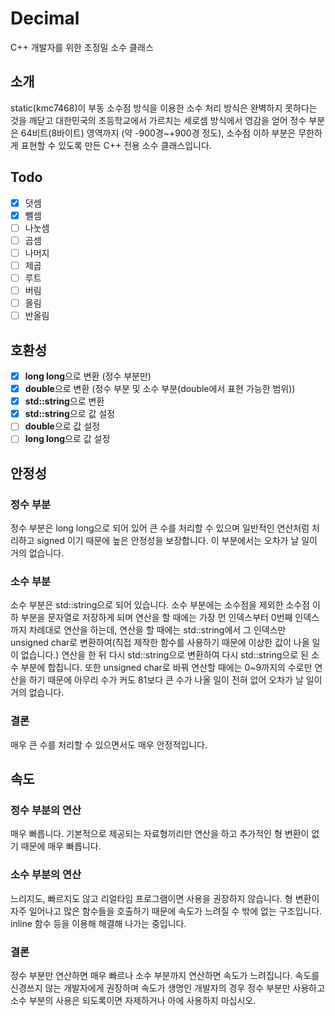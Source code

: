 # Decimal
C++ 개발자를 위한 초정밀 소수 클래스

## 소개
static(kmc7468)이 부동 소수점 방식을 이용한 소수 처리 방식은 완벽하지 못하다는 것을 깨닫고 대한민국의 초등학교에서 가르치는 세로셈 방식에서 영감을 얻어
정수 부분은 64비트(8바이트) 영역까지 (약 -900경~+900경 정도), 소수점 이하 부분은 무한하게 표현할 수 있도록 만든 C++ 전용 소수 클래스입니다.

## Todo
- [x] 덧셈
- [x] 뺄셈
- [ ] 나눗셈
- [ ] 곱셈
- [ ] 나머지
- [ ] 제곱
- [ ] 루트
- [ ] 버림
- [ ] 올림
- [ ] 반올림

## 호환성
- [x] **long long**으로 변환 (정수 부분만)
- [x] **double**으로 변환 (정수 부분 및 소수 부분(double에서 표현 가능한 범위))
- [x] **std::string**으로 변환
- [x] **std::string**으로 값 설정
- [ ] **double**으로 값 설정
- [ ] **long long**으로 값 설정

## 안정성
### 정수 부분
정수 부분은 long long으로 되어 있어 큰 수를 처리할 수 있으며 일반적인 연산처럼 처리하고 signed 이기 때문에 높은 안정성을 보장합니다. 이 부분에서는 오차가 날 일이 거의 없습니다.

### 소수 부분
소수 부분은 std::string으로 되어 있습니다. 소수 부분에는 소수점을 제외한 소수점 이하 부분을 문자열로 저장하게 되며 연산을 할 때에는 가장 먼 인덱스부터 0번째 인덱스까지 차례대로 연산을 하는데, 연산을 할 때에는 std::string에서 그 인덱스만 unsigned char로 변환하여(직접 제작한 함수를 사용하기 때문에 이상한 값이 나올 일이 없습니다.) 연산을 한 뒤 다시 std::string으로 변환하여 다시 std::string으로 된 소수 부분에 합칩니다. 또한 unsigned char로 바꿔 연산할 때에는 0~9까지의 수로만 연산을 하기 때문에 아무리 수가 커도 81보다 큰 수가 나올 일이 전혀 없어 오차가 날 일이 거의 없습니다.

### 결론
매우 큰 수를 처리할 수 있으면서도 매우 안정적입니다.

## 속도
### 정수 부분의 연산
매우 빠릅니다. 기본적으로 제공되는 자료형끼리만 연산을 하고 추가적인 형 변환이 없기 때문에 매우 빠릅니다.

### 소수 부분의 연산
느리지도, 빠르지도 않고 리얼타임 프로그램이면 사용을 권장하지 않습니다. 형 변환이 자주 일어나고 많은 함수들을 호출하기 때문에 속도가 느려질 수 밖에 없는 구조입니다. inline 함수 등을 이용해 해결해 나가는 중입니다.

### 결론
정수 부분만 연산하면 매우 빠르나 소수 부분까지 연산하면 속도가 느려집니다. 속도를 신경쓰지 않는 개발자에게 권장하며 속도가 생명인 개발자의 경우 정수 부분만 사용하고 소수 부분의 사용은 되도록이면 자제하거나 아에 사용하지 마십시오.
